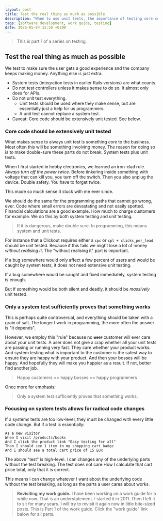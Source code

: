 ```yaml
---
layout: post
title: Test the real thing as much as possible
description: "When to use unit tests, the importance of testing core code, and how focusing on high-level system tests enables radical code changes without breaking functionality."
tags: [software development, work guide, testing]
date: 2025-05-04 12:50 +0200
---
```


> This is part 1 of a series on testing.

## Test the real thing as much as possible
We test to make sure the user gets a good experience and the company keeps making money. Anything else is just extra.

- System tests (integration tests in earlier Rails versions) are what counts.
- Do not test controllers unless it makes sense to do so. It almost only does for APIs.
- Do not unit test everything.
  - Unit tests should be used where they make sense, but are essentially just a help for us programmers.
  - A unit test cannot replace a system test.
- Caveat: Core code should be extensively unit tested. See below.

### Core code should be extensively unit tested
What makes sense to always unit test is something _core_ to the business. Most often this will be something involving money.
The reason for doing so is to make double-sure these parts do not break. System tests plus unit tests.

When I first started in hobby electronics, we learned an iron-clad rule. _Always turn off the power twice_.
Before tinkering inside something with voltage that can kill you, you turn off the switch. Then you also unplug the device. Double safety.
You have to forget twice.

This made so much sense it stuck with me ever since.

We should do the same for the programming paths that cannot go wrong, ever.
Code where small errors are devastating and not easily spotted. Financial calculations are a good example. How much to charge customers for example.
We do this by both system testing and unit testing.

> If it is dangerous, make double sure. In programming, this means system and unit tests.

For instance that a Clickout requires either a `cpc` or `cpl + clicks_per_lead` should be unit tested. Because if this fails we might lose a lot of money _without realising it_.
The "without realising it" part is important.

If a bug somewhere would only affect a few percent of users and would be caught by system tests, it does not need extensive unit testing.

If a bug somewhere would be caught and fixed immediately, system testing is enough.

But if something would be both silent and deadly, it should be _massively_ unit tested.

### Only a system test sufficiently proves that something works
This is perhaps quite controversial, and everything should be taken with a grain of salt.
The longer I work in programming, the more often the answer is "it depends".

However, we employ this "rule" because no ~~user~~ customer will ever care about your unit tests.
A user does not give a crap whether all your unit tests are passing or running very fast.
They care whether your product works.
And system testing what is important to the customer is the safest way to ensure they are happy with your product.
And then your bosses will be happy. And hopefully they will make you happier as a result. If not, better find another job.

> Happy customers == happy bosses == happy programmers

Once more for emphasis:
> Only a system test sufficiently proves that something works.


### Focusing on system tests allows for radical code changes
If a systems tests are too low-level, they must be changed with every little code change. But if a test is essentially:

```
As a new visitor
When I visit /products/books
And I click the product link "Easy testing for all"
Then I should see 1 item in my shopping cart badge
And I should see a total cart price of 15 EUR
```

The above "test" is high-level. I can changes any of the underlying parts without the test breaking. The test does not care How I calculate that cart price total, only that it is correct.

This means I can change whatever I want about the underlying code without the test breaking, as long as the parts a user cares about works.

> **Revisiting my work guide.**
> I have been working on a work guide for a while now. That is an understatement. I started it in 2011. Then I left it to sit for many years. I will try to revisit it again now in little bite-sized posts.
> This is Part 1 of the work guide. Click the "work guide" link below for all parts.